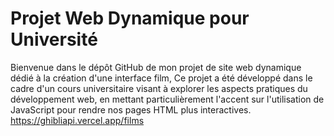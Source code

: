 # Projet Web Dynamique pour Université
Bienvenue dans le dépôt GitHub de mon projet de site web dynamique dédié à la création d'une interface film, Ce projet a été développé dans le cadre d'un cours universitaire visant à explorer les aspects pratiques du développement web, en mettant particulièrement l'accent sur l'utilisation de JavaScript pour rendre nos pages HTML plus interactives.
https://ghibliapi.vercel.app/films

